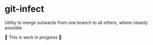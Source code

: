# git-infect

Utility to merge outwards from one branch to all others, where cleanly possible

🚧 This is work in progress 🚧
